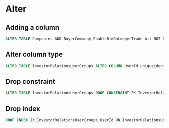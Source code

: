 # Alter

## Adding a column

```sql
ALTER TABLE Companies ADD BuyerCompany_EnableBidOnLedgerTrade bit NOT NULL DEFAULT 1
```

## Alter column type

```sql
ALTER TABLE InvestorRelationsUserGroups ALTER COLUMN UserId uniqueidentifier NOT NULL
```

## Drop constraint

```sql
ALTER TABLE InvestorRelationsUserGroups DROP CONSTRAINT FK_InvestorRelationsUserGroups_InvestorRelationsUsers_UserId
```

## Drop index

```sql
DROP INDEX IX_InvestorRelationsUserGroups_UserId ON InvestorRelationsUserGroups
```
